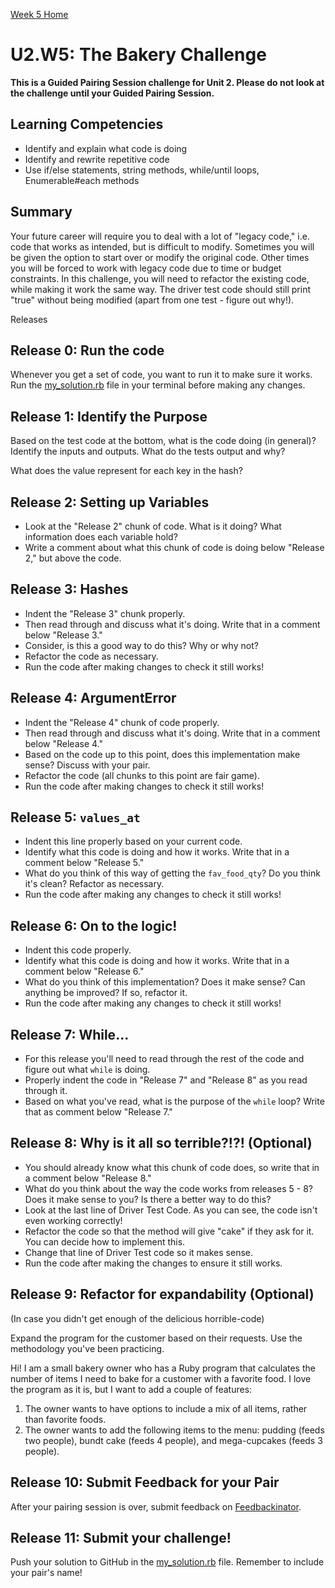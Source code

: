 [Week 5 Home](../)

# U2.W5: The Bakery Challenge

**This is a Guided Pairing Session challenge for Unit 2. Please do not look at the challenge until your Guided Pairing Session.**

## Learning Competencies
- Identify and explain what code is doing
- Identify and rewrite repetitive code
- Use if/else statements, string methods, while/until loops, Enumerable#each methods

## Summary
Your future career will require you to deal with a lot of "legacy code," i.e. code that works as intended, but is difficult to modify. Sometimes you will be given the option to start over or modify the original code. Other times you will be forced to work with legacy code due to time or budget constraints. In this challenge, you will need to refactor the existing code, while making it work the same way. The driver test code should still print "true" without being modified (apart from one test - figure out why!).

Releases

## Release 0: Run the code
Whenever you get a set of code, you want to run it to make sure it works. Run the [my_solution.rb](my_solution.rb) file in your terminal before making any changes.

## Release 1: Identify the Purpose
Based on the test code at the bottom, what is the code doing (in general)? Identify the inputs and outputs. What do the tests output and why?

What does the value represent for each key in the hash?

## Release 2: Setting up Variables
- Look at the "Release 2" chunk of code. What is it doing? What information does each variable hold?
- Write a comment about what this chunk of code is doing below "Release 2," but above the code.

## Release 3: Hashes
- Indent the "Release 3" chunk properly.
- Then read through and discuss what it's doing. Write that in a comment below "Release 3."
- Consider, is this a good way to do this? Why or why not?
- Refactor the code as necessary.
- Run the code after making changes to check it still works!

## Release 4: ArgumentError
- Indent the "Release 4" chunk of code properly.
- Then read through and discuss what it's doing. Write that in a comment below "Release 4."
- Based on the code up to this point, does this implementation make sense? Discuss with your pair.
- Refactor the code (all chunks to this point are fair game).
- Run the code after making changes to check it still works!

## Release 5: `values_at`
- Indent this line properly based on your current code.
- Identify what this code is doing and how it works. Write that in a comment below "Release 5."
- What do you think of this way of getting the `fav_food_qty`? Do you think it's clean? Refactor as necessary.
- Run the code after making any changes to check it still works!

## Release 6: On to the logic!
- Indent this code properly.
- Identify what this code is doing and how it works. Write that in a comment below "Release 6."
- What do you think of this implementation? Does it make sense? Can anything be improved? If so, refactor it.
- Run the code after making any changes to check it still works!

## Release 7: While...
- For this release you'll need to read through the rest of the code and figure out what `while` is doing.
- Properly indent the code in "Release 7" and "Release 8" as you read through it.
- Based on what you've read, what is the purpose of the `while` loop? Write that as comment below "Release 7."

## Release 8: Why is it all so terrible?!?! (Optional)
- You should already know what this chunk of code does, so write that in a comment below "Release 8."
- What do you think about the way the code works from releases 5 - 8? Does it make sense to you? Is there a better way to do this?
- Look at the last line of Driver Test Code. As you can see, the code isn't even working correctly!
- Refactor the code so that the method will give "cake" if they ask for it. You can decide how to implement this.
- Change that line of Driver Test code so it makes sense.
- Run the code after making the changes to ensure it still works.

## Release 9: Refactor for expandability (Optional)
(In case you didn't get enough of the delicious horrible-code)

Expand the program for the customer based on their requests. Use the methodology you've been practicing.

Hi! I am a small bakery owner who has a Ruby program that calculates the
number of items I need to bake for a customer with a favorite food.
I love the program as it is, but I want to add a couple of features:

1. The owner wants to have options to include a mix of all items, rather than favorite foods.
2. The owner wants to add the following items to the menu: pudding (feeds two people), bundt cake (feeds 4 people), and mega-cupcakes (feeds 3 people).

## Release 10: Submit Feedback for your Pair
After your pairing session is over, submit feedback on [Feedbackinator](https://socrates.devbootcamp.com/feedback/new).

## Release 11: Submit your challenge!
Push your solution to GitHub in the [my_solution.rb](my_solution.rb) file. Remember to include your pair's name!
